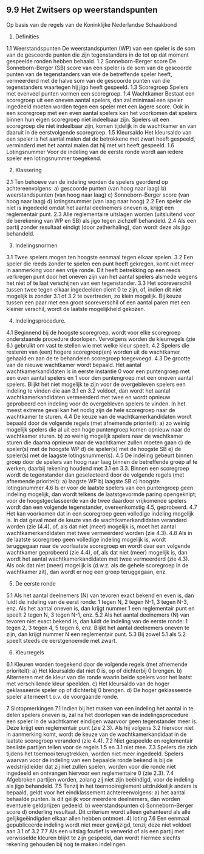 9.9 Het Zwitsers op weerstandspunten
------------------------------------

Op basis van de regels van de Koninklijke Nederlandse Schaakbond

1. Definities

1.1 Weerstandspunten
    De weerstandspunten (WP) van een speler is de som van de gescoorde punten die zijn tegenstanders
    in de tot op dat moment gespeelde ronden hebben behaald.
1.2 Sonneborn-Berger score
    De Sonneborn-Berger (SB) score van een speler is de som van de gescoorde punten van de
    tegenstanders van wie de betreffende speler heeft, vermeerderd met de halve som van de gescoorde
    punten van die tegenstanders waartegen hij jigo heeft gespeeld.
1.3 Scoregroep
    Spelers met evenveel punten vormen een scoregroep.
1.4 Wachtkamer
    Bestaat een scoregroep uit een oneven aantal spelers, dan zal minimaal een speler ingedeeld moeten
    worden tegen een speler met een lagere score. Ook in een scoregroep met een even aantal spelers 
    kan het voorkomen dat spelers binnen hun eigen scoregroep niet indeelbaar zijn. Spelers uit een 
    scoregroep die niet indeelbaar zijn, komen tijdelijk in de wachtkamer en van daaruit in de 
    eerstvolgende scoregroep.
1.5 Kleursaldo
    Het kleursaldo van een speler is het aantal malen dat de betrokkene met zwart heeft gespeeld,
    verminderd met het aantal malen dat hij met wit heeft gespeeld.
1.6 Lotingsnummer
    Voor de indeling van de eerste ronde wordt aan iedere speler een lotingsnummer toegekend.

2. Klassering

2.1 Ten behoeve van de indeling worden de spelers geordend op achtereenvolgens:
    a)  gescoorde punten (van hoog naar laag)
    b)  weerstandspunten (van hoog naar laag)
    c)  Sonneborn-Berger score (van hoog naar laag)
    d)  lotingsnummer (van laag naar hoog)
2.2 Een speler die niet is ingedeeld omdat het aantal deelnemers oneven is, krijgt een reglementair punt.
2.3 Alle reglementaire uitslagen worden (uitsluitend voor de berekening van WP en SB) als jigo tegen
    zichzelf behandeld.
2.4 Als een partij zonder resultaat eindigt (door zetherhaling), dan wordt deze als jigo behandeld.

3. Indelingsnormen

3.1 Twee spelers mogen ten hoogste eenmaal tegen elkaar spelen.
3.2 Een speler die reeds zonder te spelen een punt heeft gekregen, komt niet meer in aanmerking voor
    een vrije ronde. Dit heeft betrekking op een reeds verkregen punt door het oneven zijn van het
    aantal spelers alsmede wegens het niet of te laat verschijnen van een tegenstander.
3.3 Het scoreverschil tussen twee tegen elkaar ingedeelden dient 0 te zijn, of, indien dit niet mogelijk is
    zonder 3.1 of 3.2 te overtreden, zo klein mogelijk. Bij keuze tussen een paar met een groot
    scoreverschil of een aantal paren met een kleiner verschil, wordt de laatste mogelijkheid gekozen.

4. Indelingsprocedure.

4.1 Beginnend bij de hoogste scoregroep, wordt voor elke scoregroep onderstaande procedure 
    doorlopen. Vervolgens worden de kleurregels (zie 6.) gebruikt om vast te stellen wie met welke
    kleur speelt.
4.2 Spelers die resteren van (een) hogere scoregroep(en) worden uit de wachtkamer gehaald en aan de te
    behandelen scoregroep toegevoegd.
4.3 De grootte van de nieuwe wachtkamer wordt bepaald. Het aantal wachtkamerkandidaten is in eerste
    instantie 0 voor een puntengroep met een even aantal spelers en 1 voor den puntengroep met
    een oneven aantal spelers. Blijkt het niet mogelijk te zijn voor de overgebleven spelers een indeling te
    vinden die aan 3.1 en 3.2 voldoet, dan wordt het aantal wachtkamerkandidaten vermeerderd met twee 
    en wordt opnieuw geprobeerd een indeling voor de overgebleven spelers te vinden. In het meest
    extreme geval kan het nodig zijn de hele scoregroep naar de wachtkamer te sturen.
4.4 De keuze van de wachtkamerkandidaten wordt bepaald door de volgende regels (met afnemende
    prioriteit):
    a)  zo weinig mogelijk spelers die al uit een hoge puntengroep komen opnieuw naar de 
        wachtkamer sturen.
    b)  zo weinig mogelijk spelers naar de wachtkamer sturen die daarna opnieuw naar de wachtkamer 
        zullen moeten gaan
    c)  de speler(s) met de hoogste WP
    d)  de speler(s) met de hoogste SB
    e)  de speler(s) met de laagste lotingsnummer(s). 
4.5 De indeling gebeurt binnen groep door de spelers van hoog naar laag binnen de betreffende groep af 
    te werken, daarbij rekening houdend met 3.1 en 3.3. Binnen een scoregroep wordt de tegenstander
    dan geselecteerd door de volgende regels (met afnemende prioriteit):
    a)  laagste WP
    b)  laagste SB
    c)  hoogste lotingsnummer
4.6 Is er voor de laatste spelers van een puntengroep geen indeling mogelijk, dan wordt telkens de
    laatstgevormde paring opengeknipt; voor de hoogstgeclasseerde van de twee daardoor vrijkomende
    spelers wordt dan een volgende tegenstander, overeenkomstig 4.5, geprobeerd.
4.7 Het kan voorkomen dat in een scoregroep geen volledige indeling mogelijk is. In dat geval moet de 
    keuze van de wachtkamerkandidaten veranderd worden (zie (4.4), of, als dat niet (meer) mogelijk is,
    moet het aantal wachtkamerkandidaten met twee vermeerderd worden (zie 4.3).
4.8 Als in de laatste scoregroep geen volledige indeling mogelijk is, wordt teruggegaan naar de 
    voorlaatste scoregroep en wordt daar een volgende wachtkamer geprobeerd (zie 4.4), of, als dat niet
    (meer) mogelijk is, dan wordt het aantal wachtkamerkandidaten met twee vermeerderd (zie 4.3). Als
    ook dat niet (meer) mogelijk is (d.w.z. als de gehele scoregroep in de wachtkamer zit), dan wordt 
    er nog een groep teruggegaan, enz.

5. De eerste ronde

5.1 Als het aantal deelnemers (N) van tevoren exact bekend en even is, dan luidt de indeling van de 
    eerst ronde: 1 tegen N, 2 tegen N-1, 3 tegen N-3, enz. Als het aantal oneven is, dan krijgt nummer 1
    een reglementair punt en speelt 2 tegen N, 3 tegen N-1, enz.
5.2 Als het aantal deelnemers (N) van tevoren niet exact bekend is, dan luidt de indeling van de eerste
    ronde: 1 tegen 2, 3 tegen 4, 5 tegen 6, enz. Blijkt het aantal deelnemers oneven te zijn, dan krijgt
    nummer N een reglementair punt.
5.3 Bij zowel 5.1 als 5.2 speelt steeds de eerstgenoemde met zwart.

6. Kleurregels

6.1 Kleuren worden toegekend door de volgende regels (met afnemende prioriteit):
    a)  Het kleursaldo dat niet 0 is, op of dichterbij 0 brengen.
    b)  Alterneren met de kleur van die ronde waarin beide spelers voor het laatst met verschillende
        kleur speelden.
    c)  Het kleursaldo van de hoger geklasseerde speler op of dichterbij 0 brengen.
    d)  De hoger geklasseerde speler alterneert t.o.v. de voorgaande ronde.

7 Slotopmerkingen
7.1 Indien bij het maken van een indeling het aantal in te delen spelers oneven is, zal na het doorlopen
    van de indelingsprocedure een speler in de wachtkamer eindigen waarvoor geen tegenstander meer 
    is. Deze krijgt een reglementair punt (zie 2.3). Als hij volgens 3.2 hiervoor niet in aanmerking komt,
    wordt de keuze van de wachtkamerkandidaat in de laatste scoregroep veranderd (zie 4.4).
7.2 Niet gespeelde en reglementair besliste partijen tellen voor de regels 1.5 en 3.1 niet mee.
7.3 Spelers die zich tijdens het toernooi terugtrekken, worden niet meer ingedeeld. Spelers waarvan
    voor de indeling van een bepaalde ronde bekend is bij de wedstrijdleider dat zij niet zullen spelen,
    worden voor die ronde niet ingedeeld en ontvangen hiervoor een reglementaire 0 (zie 2.3).
7.4 Afgebroken partijen worden, zolang zij niet zijn beëindigd, voor de indeling als jigo behandeld.
7.5 Tenzij in het toernooireglement uitdrukkelijk anders is bepaald, geldt voor het eindklassement
    achtereenvolgens:
    a)  het aantal behaalde punten. Is dit gelijk voor meerdere deelnemers, dan worden eventuele 
        geldprijzen gedeeld.
    b)  weerstandspunten
    c)  Sonneborn-Berger score
    d)  onderling resultaat. Dit criterium wordt alleen gehanteerd als alle gelijkgeëindigden elkaar
        allen hebben ontmoet.
    4)  loting
7.6 Een eenmaal gepubliceerde indeling wordt niet meer gewijzigd, tenzij deze niet voldoet aan 3.1 of
    3.2
7.7 Als een uitslag foutief is verwerkt of als een partij met verwisselde kleuren blijkt te zijn gespeeld,
    dan wordt hiermee slechts rekening gehouden bij nog te maken indelingen.
    
